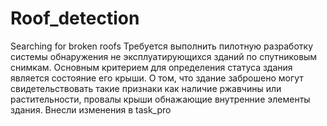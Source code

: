 # Roof_detection
Searching for broken roofs
Требуется выполнить пилотную разработку системы обнаружения не эксплуатирующихся зданий по спутниковым снимкам. Основным критерием для определения статуса здания является состояние его крыши. О том, что здание заброшено могут свидетельствовать такие признаки как наличие ржавчины или растительности, провалы крыши обнажающие внутренние элементы здания.
Внесли изменения в task_pro
